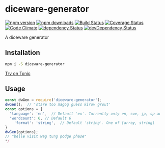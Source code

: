 # diceware-generator

[![npm version](https://img.shields.io/npm/v/diceware-generator.svg?style=flat-square)](https://www.npmjs.com/package/diceware-generator)
[![npm downloads](https://img.shields.io/npm/dm/diceware-generator.svg?style=flat-square)](https://www.npmjs.com/package/diceware-generator)
[![Build Status](https://img.shields.io/travis/lgaticaq/diceware-generator.svg?style=flat-square)](https://travis-ci.org/lgaticaq/diceware-generator)
[![Coverage Status](https://img.shields.io/coveralls/lgaticaq/diceware-generator/master.svg?style=flat-square)](https://coveralls.io/github/lgaticaq/diceware-generator?branch=master)
[![Code Climate](https://img.shields.io/codeclimate/github/lgaticaq/diceware-generator.svg?style=flat-square)](https://codeclimate.com/github/lgaticaq/diceware-generator)
[![dependency Status](https://img.shields.io/david/lgaticaq/diceware-generator.svg?style=flat-square)](https://david-dm.org/lgaticaq/diceware-generator#info=dependencies)
[![devDependency Status](https://img.shields.io/david/dev/lgaticaq/diceware-generator.svg?style=flat-square)](https://david-dm.org/lgaticaq/diceware-generator#info=devDependencies)

A diceware generator

## Installation

```bash
npm i -S diceware-generator
```

[Try on Tonic](https://tonicdev.com/npm/diceware-generator)
## Usage
```javascript
const dwGen = require('diceware-generator');
dwGen();  // 'stare too magog guess kirov grout'
const options = {
  'language': 'en',  // Default 'en'. Currently only en, swe, jp, sp and enEFF are supported
  'wordcount': 6, // Default 6
	'format': 'string',  // Default 'string'. One of [array, string]
}
dwGen(options);
// "belle visit wag tung podge phase"
*/
```
